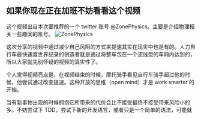 如果你现在正在加班不妨看看这个视频
----


这个视频出自本次要推荐的一个 twitter 账号 @ZonePhysics。主要是介绍物理相关一些趣闻的账号。
![ZonePhysics](http://cdn2.51ulong.com/18-10-30/84551261.jpg)

这次分享的视频中通过减少自己风阻的方式来提速其实在现实中也是有的。人力自行车最快速度世界纪录的创造者就是通过将整车包在一个流线型的车厢内达到的，所以大家就先别怀疑的视频的真实性了。

个人觉得视频亮点是，在视频结束的时候，摩托骑手看见自行车骑手超过他的时候，他尝试通过改变提速。这种开放的思维（open mind）才是 work smarter 的开始。

当有新事物出现的时候拥抱它所带来的代价会比不接受最终不接受带来风险小的多。不妨尝试下 TDD，尝试下新的开发语言，或者只是一个简单的语法，可能就

<!--stackedit_data:
eyJoaXN0b3J5IjpbLTYzMTM1MTI2MiwtODU5MTU2MjU4LDE3Mz
YzMDM3NDQsMTg3NjU4OTc0OSwtMTg2NzI4ODY1MSwtMzQ4MTA4
NTY1LC00MTA5ODc0MSwtMTUzMDY0ODgwMyw2MzU3NDQwNjEsMT
c3NTg3MDUxNV19
-->